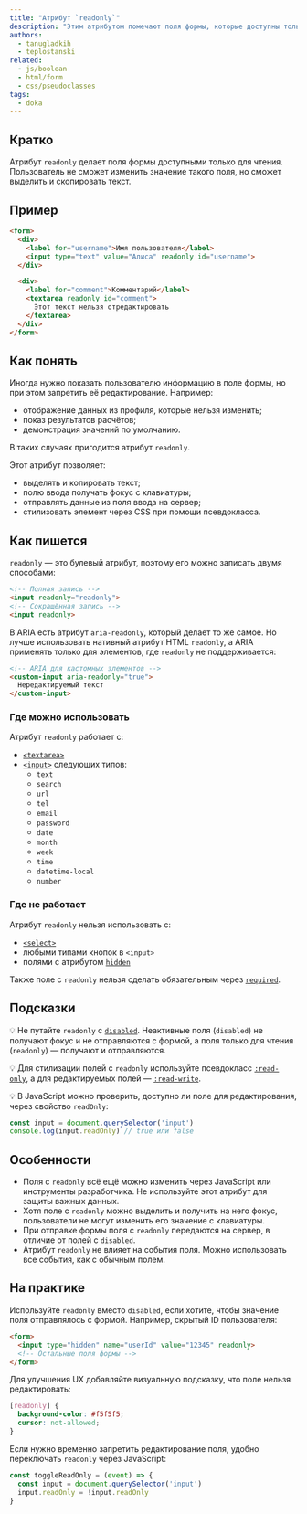 ```yaml
---
title: "Атрибут `readonly`"
description: "Этим атрибутом помечают поля формы, которые доступны только для чтения."
authors:
  - tanugladkih
  - teplostanski
related:
  - js/boolean
  - html/form
  - css/pseudoclasses
tags:
  - doka
---
```


## Кратко

Атрибут `readonly` делает поля формы доступными только для чтения. Пользователь не сможет изменить значение такого поля, но сможет выделить и скопировать текст.

## Пример

```html
<form>
  <div>
    <label for="username">Имя пользователя</label>
    <input type="text" value="Алиса" readonly id="username">
  </div>

  <div>
    <label for="comment">Комментарий</label>
    <textarea readonly id="comment">
      Этот текст нельзя отредактировать
    </textarea>
  </div>
</form>
```

## Как понять

Иногда нужно показать пользователю информацию в поле формы, но при этом запретить её редактирование. Например:

- отображение данных из профиля, которые нельзя изменить;
- показ результатов расчётов;
- демонстрация значений по умолчанию.

В таких случаях пригодится атрибут `readonly`. 

Этот атрибут позволяет:

- выделять и копировать текст;
- полю ввода получать фокус с клавиатуры;
- отправлять данные из поля ввода на сервер;
- стилизовать элемент через CSS при помощи псевдокласса.

## Как пишется

`readonly` — это булевый атрибут, поэтому его можно записать двумя способами:

```html
<!-- Полная запись -->
<input readonly="readonly">
<!-- Сокращённая запись -->
<input readonly>
```

В ARIA есть атрибут `aria-readonly`, который делает то же самое. Но лучше использовать нативный атрибут HTML `readonly`, а ARIA применять только для элементов, где `readonly` не поддерживается:

```html
<!-- ARIA для кастомных элементов -->
<custom-input aria-readonly="true">
  Нередактируемый текст
</custom-input>
```

### Где можно использовать

Атрибут `readonly` работает с:

- [`<textarea>`](/html/textarea/)
- [`<input>`](/html/input/) следующих типов:
  - `text`
  - `search`
  - `url`
  - `tel`
  - `email`
  - `password`
  - `date`
  - `month`
  - `week`
  - `time`
  - `datetime-local`
  - `number`

### Где не работает

Атрибут `readonly` нельзя использовать с:

- [`<select>`](/html/select/)
- любыми типами кнопок в `<input>`
- полями с атрибутом [`hidden`](/html/hidden/)

Также поле с `readonly` нельзя сделать обязательным через [`required`](/html/required/).

## Подсказки

💡 Не путайте `readonly` с [`disabled`](/html/disabled/). Неактивные поля (`disabled`) не получают фокус и не отправляются с формой, а поля только для чтения (`readonly`) — получают и отправляются.

💡 Для стилизации полей с `readonly` используйте псевдокласс [`:read-only`](/css/read-only-write/), а для редактируемых полей — [`:read-write`](/css/read-only-write/).

💡 В JavaScript можно проверить, доступно ли поле для редактирования, через свойство `readOnly`:

```js
const input = document.querySelector('input')
console.log(input.readOnly) // true или false
```

## Особенности

- Поля с `readonly` всё ещё можно изменить через JavaScript или инструменты разработчика. Не используйте этот атрибут для защиты важных данных.
- Хотя поле с `readonly` можно выделить и получить на него фокус, пользователи не могут изменить его значение с клавиатуры.
- При отправке формы поля с `readonly` передаются на сервер, в отличие от полей с `disabled`.
- Атрибут `readonly` не влияет на события поля. Можно использовать все события, как с обычным полем.

## На практике

Используйте `readonly` вместо `disabled`, если хотите, чтобы значение поля отправлялось с формой. Например, скрытый ID пользователя:

```html
<form>
  <input type="hidden" name="userId" value="12345" readonly>
  <!-- Остальные поля формы -->
</form>
```

Для улучшения UX добавляйте визуальную подсказку, что поле нельзя редактировать:

```css
[readonly] {
  background-color: #f5f5f5;
  cursor: not-allowed;
}
```

Если нужно временно запретить редактирование поля, удобно переключать `readonly` через JavaScript:

```js
const toggleReadOnly = (event) => {
  const input = document.querySelector('input')
  input.readOnly = !input.readOnly
}
```

